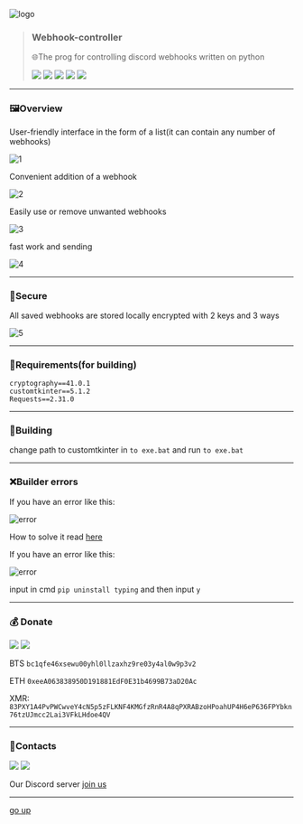 <a id ="up"></a>
![logo](images/logo.png)

>### Webhook-controller
> 🌐The prog for controlling discord webhooks written on python
>
> <p>
> <img src="https://img.shields.io/badge/Python-FFD43B?style=for-the-badge&logo=python&logoColor=blue">
><img src="https://img.shields.io/badge/VSCode-0078D4?style=for-the-badge&logo=visual%20studio%20code&logoColor=white">
><img src="https://img.shields.io/badge/build-passing-76B900?style=for-the-badge&logo=&logoColor=whit">
><img src="https://img.shields.io/badge/code quality-A-76B900?style=for-the-badge&logo=&logoColor=whit">
><img src="https://img.shields.io/badge/license-MIT-blue?style=for-the-badge&logo=&logoColor=whit">
 </p>

---

### 🖼Overview

User-friendly interface in the form of a list(it can contain any number of webhooks)

![1](images/Screenshot_1.png)

Сonvenient addition of a webhook

![2](images/Screenshot_2.png)

Easily use or remove unwanted webhooks

![3](images/Screenshot_3.png)

fast work and sending

![4](images/Screenshot_4.png)

---

### 🔐Secure
All saved webhooks are stored locally encrypted with 2 keys and 3 ways

![5](images/Screenshot_5.png)

---

### 📜Requirements(for building)
```
cryptography==41.0.1
customtkinter==5.1.2
Requests==2.31.0
```

---

### 🧱Building

change path to customtkinter in `to exe.bat` and run `to exe.bat`

---
### ❌Builder errors

If you have an error like this:

![error](images/error.png)

How to solve it read [here](https://www.stechies.com/pip-not-recognized-internal-external-command/)

If you have an error like this:

![error](images/error1.png)

input in cmd `pip uninstall typing` and then input `y`


---
### 💰 Donate
<p>
   <a href="https://www.donationalerts.com/r/nick_vinesmoke"><img src="https://img.shields.io/badge/Donationalerts-F37623?style=for-the-badge&logo=Cash%20App&logoColor=white"></a>
   <a href="https://patreon.com/NickVinesmoke"><img src="https://img.shields.io/badge/Patreon-F96854?style=for-the-badge&logo=patreon&logoColor=white"></a>
</p>
   
   BTS <code>bc1qfe46xsewu00yhl0llzaxhz9re03y4al0w9p3v2</code>
  
  ETH <code>0xeeA063838950D191881EdF0E31b4699B73aD20Ac</code>
  
  XMR: <code>83PXY1A4PvPWCwveY4cN5p5zFLKNF4KMGfzRnR4A8qPXRABzoHPoahUP4H6eP636FPYbkn76tzUJmcc2Lai3VFkLHdoe4QV</code>

---
### 📲Contacts
<p>
<a href="https://github.com/Nick-Vinesmoke"><img src="https://img.shields.io/badge/GitHub-100000?style=for-the-badge&logo=github&logoColor=white"></a>
   <a href="https://discord.gg/ufvyg5F2j4"><img src="https://img.shields.io/badge/Discord-003E54?style=for-the-badge&logo=Discord&logoColor=white"></a>
</p>
   
Our Discord server <a href="https://discord.gg/ufvyg5F2j4">join us</a>

---
[go up](#up)
